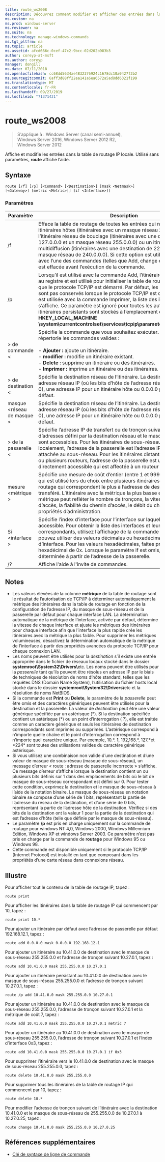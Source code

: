 ```yaml
---
title: route_ws2008
description: Découvrez comment modifier et afficher des entrées dans la table de routage IP locale.
ms.custom: na
ms.prod: windows-server
ms.reviewer: na
ms.suite: na
ms.technology: manage-windows-commands
ms.tgt_pltfrm: na
ms.topic: article
ms.assetid: afcd666c-0cef-47c2-9bcc-02d202b983b3
author: coreyp-at-msft
ms.author: coreyp
manager: dongill
ms.date: 07/11/2018
ms.openlocfilehash: cc68dd5634ae4832376924c1678dc10a0427f2b2
ms.sourcegitcommit: 6aff3d88ff22ea141a6ea6572a5ad8dd6321f199
ms.translationtype: MT
ms.contentlocale: fr-FR
ms.lasthandoff: 09/27/2019
ms.locfileid: "71371421"
---
```

# <a name="route_ws2008"></a>route_ws2008

>S’applique à : Windows Server (canal semi-annuel), Windows Server 2016, Windows Server 2012 R2, Windows Server 2012

Affiche et modifie les entrées dans la table de routage IP locale. Utilisé sans paramètres, **route** affiche l’aide.   

## <a name="syntax"></a>Syntaxe  
```  
route [/f] [/p] [<Command> [<Destination>] [mask <Netmask>] [<Gateway>] [metric <Metric>]] [if <Interface>]]  
```  

### <a name="parameters"></a>Paramètres  

|Paramètre|Description|  
|-------|--------|  
|/f|Efface la table de routage de toutes les entrées qui ne sont pas des itinéraires hôtes (itinéraires avec un masque réseau 255.255.255.255), l’itinéraire réseau de bouclage (itinéraires avec une destination de 127.0.0.0 et un masque réseau 255.0.0.0) ou un itinéraire de multidiffusion (itinéraires avec une destination de 224.0.0.0). et un masque réseau de 240.0.0.0). Si cette option est utilisée conjointement avec l’une des commandes (telles que Add, change ou Delete), la table est effacée avant l’exécution de la commande.|  
|/p|Lorsqu’il est utilisé avec la commande Add, l’itinéraire spécifié est ajouté au registre et est utilisé pour initialiser la table de routage IP chaque fois que le protocole TCP/IP est démarré. Par défaut, les itinéraires ajoutés ne sont pas conservés lorsque le protocole TCP/IP est démarré. Lorsqu’elle est utilisée avec la commande Imprimer, la liste des itinéraires persistants s’affiche. Ce paramètre est ignoré pour toutes les autres commandes. Les itinéraires persistants sont stockés à l’emplacement du Registre **HKEY_LOCAL_MACHINE \system\currentcontrolset\services\tcpip\parameters\persistentroutes**.|  
|> de commande \<|Spécifie la commande que vous souhaitez exécuter. Le tableau suivant répertorie les commandes valides :<br /><br />-   **Ajouter :** ajoute un itinéraire.<br />-   **modifier :** modifie un itinéraire existant.<br />-   **Delete :** supprime un itinéraire ou des itinéraires.<br />-   **Imprimer :** imprime un itinéraire ou des itinéraires.|  
|> de destination \<|Spécifie la destination réseau de l’itinéraire. La destination peut être une adresse réseau IP (où les bits d’hôte de l’adresse réseau sont définis sur 0), une adresse IP pour un itinéraire hôte ou 0.0.0.0 pour l’itinéraire par défaut.|  
|masque \<réseau de masque >|Spécifie la destination réseau de l’itinéraire. La destination peut être une adresse réseau IP (où les bits d’hôte de l’adresse réseau sont définis sur 0), une adresse IP pour un itinéraire hôte ou 0.0.0.0 pour l’itinéraire par défaut.|  
|> de la passerelle \<|Spécifie l’adresse IP de transfert ou de tronçon suivant sur laquelle le jeu d’adresses défini par la destination réseau et le masque de sous-réseau sont accessibles. Pour les itinéraires de sous-réseau attachés localement, l’adresse de la passerelle est l’adresse IP affectée à l’interface attachée au sous-réseau. Pour les itinéraires distants, disponibles sur un ou plusieurs routeurs, l’adresse de la passerelle est une adresse IP directement accessible qui est affectée à un routeur voisin.|  
|mesure \<métrique >|Spécifie une mesure de coût d’entier (entre 1 et 9999) pour l’itinéraire, qui est utilisé lors du choix entre plusieurs itinéraires dans la table de routage qui correspondent le plus à l’adresse de destination d’un paquet transféré. L’itinéraire avec la métrique la plus basse est choisi. La métrique peut refléter le nombre de tronçons, la vitesse du chemin d’accès, la fiabilité du chemin d’accès, le débit du chemin d’accès ou les propriétés d’administration.|  
|Si \<interface >|Spécifie l’index d’interface pour l’interface sur laquelle la destination est accessible. Pour obtenir la liste des interfaces et leurs index d’interface correspondants, utilisez l’affichage de la commande route print. Vous pouvez utiliser des valeurs décimales ou hexadécimales pour l’index d’interface. Pour les valeurs hexadécimales, faites précéder le nombre hexadécimal de 0x. Lorsque le paramètre if est omis, l’interface est déterminée à partir de l’adresse de la passerelle.|  
|/?|Affiche l'aide à l'invite de commandes.|  

## <a name="remarks"></a>Notes  
- Les valeurs élevées de la colonne **métrique** de la table de routage sont le résultat de l’autorisation de TCP/IP à déterminer automatiquement la métrique des itinéraires dans la table de routage en fonction de la configuration de l’adresse IP, du masque de sous-réseau et de la passerelle par défaut pour chaque interface LAN. La détermination automatique de la métrique de l’interface, activée par défaut, détermine la vitesse de chaque interface et ajuste les métriques des itinéraires pour chaque interface afin que l’interface la plus rapide crée les itinéraires avec la métrique la plus faible. Pour supprimer les métriques volumineuses, désactivez la détermination automatique de la métrique de l’interface à partir des propriétés avancées du protocole TCP/IP pour chaque connexion LAN.  
- Les noms peuvent être utilisés pour la *destination* s’il existe une entrée appropriée dans le fichier de réseaux locaux stocké dans le dossier <strong>systemroot\System32\Drivers\\</strong>etc. Les noms peuvent être utilisés pour la *passerelle* tant qu’ils peuvent être résolus en adresse IP par le biais de techniques de résolution de noms d’hôte standard, telles que les requêtes DNS (Domain Name System), l’utilisation du fichier hosts local stocké dans le dossier <strong>systemroot\System32\Drivers\\</strong>etc et la résolution de noms NetBIOS.  
- Si la commande est **Print** ou **Delete**, le paramètre de la *passerelle* peut être omis et des caractères génériques peuvent être utilisés pour la destination et la passerelle. La valeur de *destination* peut être une valeur générique spécifiée par un astérisque (*). Si la destination spécifiée contient un astérisque (\*) ou un point d’interrogation ( ?), elle est traitée comme un caractère générique et seuls les itinéraires de destination correspondants sont imprimés ou supprimés. L’astérisque correspond à n’importe quelle chaîne et le point d’interrogation correspond à n’importe quel caractère unique. Par exemple, 10.\*. 1, 192,168.\*, 127.\*et \*224\* sont toutes des utilisations valides du caractère générique astérisque.  
- Si vous utilisez une combinaison non valide d’une destination et d’une valeur de masque de sous-réseau (masque de sous-réseau), un message d’erreur « route : adresse de passerelle incorrecte » s’affiche. Ce message d’erreur s’affiche lorsque la destination contient un ou plusieurs bits définis sur 1 dans des emplacements de bits où le bit de masque de sous-réseau correspondant est défini sur 0. Pour tester cette condition, exprimez la destination et le masque de sous-réseau à l’aide de la notation binaire. Le masque de sous-réseau en notation binaire se compose d’une série de 1 bits, représentant la partie de l’adresse du réseau de la destination, et d’une série de 0 bits, représentant la partie de l’adresse hôte de la destination. Vérifiez si des bits de la destination ont la valeur 1 pour la partie de la destination qui est l’adresse d’hôte (telle que définie par le masque de sous-réseau).  
- Le paramètre **/p** est pris en charge uniquement sur la commande de routage pour windows NT 4,0, Windows 2000, Windows Millennium Edition, Windows XP et windows Server 2003. Ce paramètre n’est pas pris en charge par la commande de **routage** pour Windows 95 ou Windows 98.  
- Cette commande est disponible uniquement si le protocole TCP/IP (Internet Protocol) est installé en tant que composant dans les propriétés d’une carte réseau dans connexions réseau.  

## <a name="BKMK_Examples"></a>Illustre  
Pour afficher tout le contenu de la table de routage IP, tapez :  
```  
route print  
```  
Pour afficher les itinéraires dans la table de routage IP qui commencent par 10, tapez :  
```  
route print 10.*  
```  
Pour ajouter un itinéraire par défaut avec l’adresse de passerelle par défaut 192.168.12.1, tapez :  
```  
route add 0.0.0.0 mask 0.0.0.0 192.168.12.1  
```  
Pour ajouter un itinéraire au 10.41.0.0 de destination avec le masque de sous-réseau 255.255.0.0 et l’adresse de tronçon suivant 10.27.0.1, tapez :  
```  
route add 10.41.0.0 mask 255.255.0.0 10.27.0.1  
```  
Pour ajouter un itinéraire persistant au 10.41.0.0 de destination avec le masque de sous-réseau 255.255.0.0 et l’adresse de tronçon suivant 10.27.0.1, tapez :  
```  
route /p add 10.41.0.0 mask 255.255.0.0 10.27.0.1  
```  
Pour ajouter un itinéraire au 10.41.0.0 de destination avec le masque de sous-réseau 255.255.0.0, l’adresse de tronçon suivant 10.27.0.1 et la métrique de coût 7, tapez :  
```  
route add 10.41.0.0 mask 255.255.0.0 10.27.0.1 metric 7  
```  
Pour ajouter un itinéraire au 10.41.0.0 de destination avec le masque de sous-réseau 255.255.0.0, l’adresse de tronçon suivant 10.27.0.1 et l’index d’interface 0x3, tapez :  
```  
route add 10.41.0.0 mask 255.255.0.0 10.27.0.1 if 0x3  
```  
Pour supprimer l’itinéraire vers le 10.41.0.0 de destination avec le masque de sous-réseau 255.255.0.0, tapez :  
```  
route delete 10.41.0.0 mask 255.255.0.0  
```  
Pour supprimer tous les itinéraires de la table de routage IP qui commencent par 10, tapez :  
```  
route delete 10.*  
```  
Pour modifier l’adresse de tronçon suivant de l’itinéraire avec la destination 10.41.0.0 et le masque de sous-réseau de 255.255.0.0 de 10.27.0.1 à 10.27.0.25, tapez :  
```  
route change 10.41.0.0 mask 255.255.0.0 10.27.0.25  
```  

## <a name="additional-references"></a>Références supplémentaires  
-   [Clé de syntaxe de ligne de commande](command-line-syntax-key.md)  
